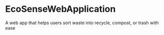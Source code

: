 # EcoSenseWebApplication
A web app that helps users sort waste into recycle, compost, or trash with ease
